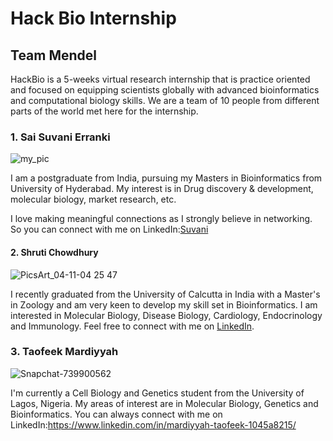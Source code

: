 # Hack Bio Internship

## Team Mendel

HackBio is a 5-weeks virtual research internship that is practice oriented and focused on equipping scientists globally with advanced bioinformatics and computational biology skills.
We are a team of 10 people from different parts of the world met here for the internship.


### 1. Sai Suvani Erranki

![my_pic](https://user-images.githubusercontent.com/92301554/136981373-e78151ad-82ac-433d-ac11-302d25c1e947.jpg)



I am a postgraduate from India, pursuing my Masters in Bioinformatics from University of Hyderabad. My interest is in Drug discovery & development, molecular biology, market research, etc.

I love making meaningful connections as I strongly believe in networking. So you can connect with me on LinkedIn:[Suvani](https://www.linkedin.com/in/sai-suvani-erranki-095954156/ )


#### 2. Shruti Chowdhury

![PicsArt_04-11-04 25 47](https://user-images.githubusercontent.com/92269847/137529748-3de8d2f9-7f76-4655-b589-3596c782c48f.jpg)


I recently graduated from the University of Calcutta in India with a Master's in Zoology and am very keen to develop my skill set in Bioinformatics. I am interested in Molecular Biology, Disease Biology, Cardiology, Endocrinology and Immunology. Feel free to connect with me on [LinkedIn](https://www.linkedin.com/in/shruti-chowdhury-8b876921a).


### 3. Taofeek Mardiyyah

![Snapchat-739900562](https://user-images.githubusercontent.com/92341910/137541835-907e3d22-d1b3-4159-849e-698d2f1f63d3.jpg)


I'm currently a Cell Biology and Genetics student from the University of Lagos, Nigeria. My areas of interest are in Molecular Biology, Genetics and Bioinformatics. You can always connect with me on LinkedIn:https://www.linkedin.com/in/mardiyyah-taofeek-1045a8215/  
